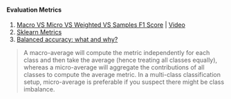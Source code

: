 #### Evaluation Metrics

1. [Macro VS Micro VS Weighted VS Samples F1 Score](https://stackoverflow.com/questions/55740220/macro-vs-micro-vs-weighted-vs-samples-f1-score#:~:text=Trying%20to%20put%20it%20in,includes%20the%20individual%20sample%20sizes.) | [Video](https://youtu.be/DF-rJA-eOUQ)
2. [Sklearn Metrics](https://neptune.ai/blog/balanced-accuracy)
3. [Balanced accuracy: what and why?](http://mvpa.blogspot.com/2015/12/balanced-accuracy-what-and-why.html)
> A macro-average will compute the metric independently for each class and then take the average (hence treating all classes equally), whereas a micro-average will aggregate the contributions of all classes to compute the average metric. In a multi-class classification setup, micro-average is preferable if you suspect there might be class imbalance.
